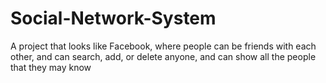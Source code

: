 # Social-Network-System
A project that looks like Facebook, where people can be friends with each other, and can search, add, or delete anyone, 
and can show all the people that they may know

